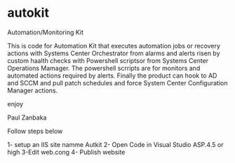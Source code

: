 # autokit

Automation/Monitoring Kit

This is code for Automation Kit that executes automation jobs or recovery actions with Systems Center Orchestrator from alarms and alerts risen by custom haalth checks with Powershell scriptsor from Systems Center Operations Mamager.
The powershell scrripts are for monitors and automated actions required by alerts.
Finally the product can hook to AD and SCCM and pull patch schedules and force System Center Configuration Manager actions.

enjoy

Paul Zanbaka


Follow steps below

1- setup an IIS site namme Autkit
2- Open Code in Visual Studio ASP.4.5 or high
3-Edit web.cong
4- Publish website
